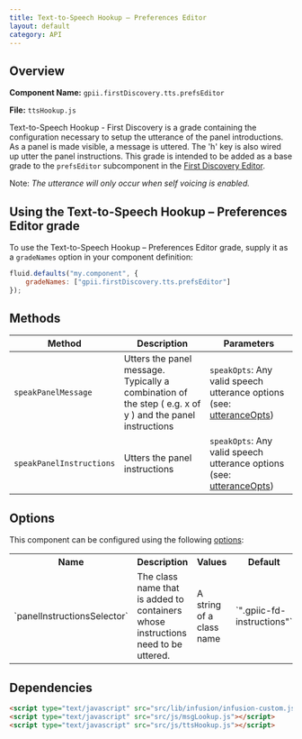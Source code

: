 ```yaml
---
title: Text-to-Speech Hookup – Preferences Editor
layout: default
category: API
---
```


## Overview

**Component Name:** `gpii.firstDiscovery.tts.prefsEditor`

**File:** `ttsHookup.js`

Text-to-Speech Hookup - First Discovery is a grade containing the configuration necessary to setup the utterance of the panel introductions. As a panel is made visible, a message is uttered. The 'h' key is also wired up utter the panel instructions. This grade is intended to be added as a base grade to the `prefsEditor` subcomponent in the [First Discovery Editor](firstDiscoveryEditor.md).

Note: _The utterance will only occur when self voicing is enabled._

## Using the Text-to-Speech Hookup – Preferences Editor grade

To use the Text-to-Speech Hookup – Preferences Editor grade, supply it as a `gradeNames` option in your component definition:
```javascript
fluid.defaults("my.component", {
    gradeNames: ["gpii.firstDiscovery.tts.prefsEditor"]
});
```

## Methods

| Method | Description | Parameters |
|--------|-------------|------------|
| `speakPanelMessage` | Utters the panel message. Typically a combination of the step ( e.g. x of y ) and the panel instructions | `speakOpts`: Any valid speech utterance options (see: [utteranceOpts](http://docs.fluidproject.org/infusion/development/TextToSpeechAPI.html#utteranceopts-option)) |
| `speakPanelInstructions` | Utters the panel instructions | `speakOpts`: Any valid speech utterance options (see: [utteranceOpts](http://docs.fluidproject.org/infusion/development/TextToSpeechAPI.html#utteranceopts-option)) |

## Options

This component can be configured using the following
[options](http://docs.fluidproject.org/infusion/development/ComponentOptionsAndDefaults.html):

<table>
    <tr><th>Name</th><th>Description</th><th>Values</th><th>Default</th></tr>
    <tr>
        <td>`panelInstructionsSelector`</td>
        <td>The class name that is added to containers whose instructions need to be uttered.</td>
        <td>A string of a class name</td>
        <td>`".gpiic-fd-instructions"`</td>
    </tr>
</table>

## Dependencies

```html
<script type="text/javascript" src="src/lib/infusion/infusion-custom.js"></script>
<script type="text/javascript" src="src/js/msgLookup.js"></script>
<script type="text/javascript" src="src/js/ttsHookup.js"></script>
```

